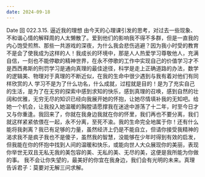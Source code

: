 ```yaml
---
date: 2024-09-18
---
```


Date 回 022.3.15. 逼近我的理想 由今天的心理课引发的思考，对过去一些现象、不和谐心情的解释周的人太懒散了。爱到他们的影响我不得不多群，但是一直我的内心饱受煎熬、那些一共游戏的深夜，为什么我会悲伤逃避？因为我小时受的教育不是会了使我成为这样的人！我成长的环境中，那是人人热爱学习尊敬他人，充满自信，一刻也不能停歇的精神世界，在永不停歌的工作中实现自己的价值学习才不是西西弗斯的刑罚学习是通向真理的最佳途径，科学是走上正确道路的办法，数学的逻辑美、物理对于真理的不断近似，在我的生命中很少遇到与我有着对他们有同样欣赏的人 学习不是为了什么功名，什么成就，过程就是目的！是为了充实自己的生活，是为了在无穷的探索中感到求知的快乐，感到真理的召唤，感到自然的壮阔和优雅，无穷无尽的知识已经向我展开她的怀抱，让她尽情填补我的无知吧。给她一个机会，让我投入她温暖的胸膛请愿撑我在迷途中游荡了十二年，时至今日才又与你重逢。我回来了，你就在我身边我就在你的怀里，我们再也不要分离，我们就这样紧紧依偎在一起，永不分离，至死不渝。我的生命完全地属于你！还有什么能将我剥离？我已有足够的力量，虽然经济上仍是不能自立，但请你接受我精神的渴求我不是疯子我也不是傻子，虽然我的智慧，没能够在少年时得到有效的启发，但我能在你的怀抱中找到人间的温暖和快乐，或能向世人大众展现你的美丽，表现你举世无双且无私无我的美包容的美、无私的美、无尽的美，这便是我所能为你做的事。 我不会让你失望的，最美好的你宜在我身边，我们会有光明的未来。真理告诉君子：莫要对无解三问求解。
